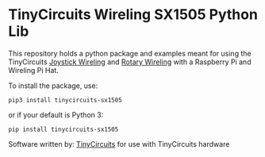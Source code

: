 # TinyCircuits Wireling SX1505 Python Lib

This repository holds a python package and examples meant for using the TinyCircuits [Joystick Wireling](https://tinycircuits.com/collections/wireling-input-output/products/joystick-wireling) and [Rotary Wireling](https://tinycircuits.com/collections/wireling-input-output/products/rotary-switch-wireling) with a Raspberry Pi and Wireling Pi Hat.

To install the package, use:

```
pip3 install tinycircuits-sx1505
```

or if your default is Python 3:

```
pip install tinycircuits-sx1505
```

Software written by: [TinyCircuits](https://tinycircuits.com/) for use with TinyCircuits hardware 
